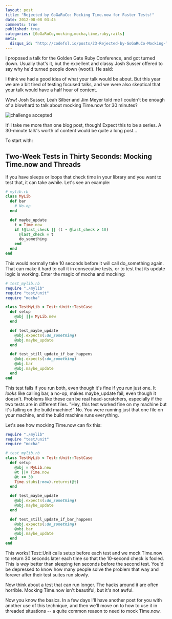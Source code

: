 ```yaml
---
layout: post
title: "Rejected by GoGaRuCo: Mocking Time.now for Faster Tests!"
date: 2012-08-08 03:45
comments: true
published: true
categories: [GoGaRuCo,mocking,mocha,time,ruby,rails]
meta:
  disqus_id: "http://codefol.io/posts/23-Rejected-by-GoGaRuCo-Mocking-Time-now-for-Faster-Tests-"
---
```

I proposed a talk for the Golden Gate Ruby Conference, and got turned down.  Usually that's it, but the excellent and classy Josh Susser offered to say why he'd turned people down (woot!).  He said:

I think we had a good idea of what your talk would be about. But this year we are a bit tired of testing focused talks, and we were also skeptical that your talk would have a half hour of content.

Wow!  Josh Susser, Leah Silber and Jim Meyer told me I couldn't be enough of a blowhard to talk about mocking Time.now for 30 minutes?

<img src="/images/23/challenge_accepted.jpeg"
   alt="challenge accepted" />

It'll take me more than one blog post, though!  Expect this to be a series.  A 30-minute talk's worth of content would be quite a long post...

To start with:

## Two-Week Tests in Thirty Seconds: Mocking Time.now and Threads

If you have sleeps or loops that check time in your library and you want to test that, it can take awhile.  Let's see an example:

``` ruby
# mylib.rb
class MyLib
  def bar
    # No-op
  end

  def maybe_update
    t = Time.now
    if !@last_check || (t - @last_check > 10)
      @last_check = t
      do_something
    end
  end
end
```

This would normally take 10 seconds before it will call do_something again.  That can make it hard to call it in consecutive tests, or to test that its update logic is working.  Enter the magic of mocha and mocking:

``` ruby
# test_mylib.rb
require "./mylib"
require "test/unit"
require "mocha"

class TestMyLib < Test::Unit::TestCase
  def setup
    @obj ||= MyLib.new
  end

  def test_maybe_update
    @obj.expects(:do_something)
    @obj.maybe_update
  end

  def test_still_update_if_bar_happens
    @obj.expects(:do_something)
    @obj.bar
    @obj.maybe_update
  end
end
```

This test fails if you run both, even though it's fine if you run just one.  It *looks* like calling bar, a no-op, makes maybe_update fail, even though it doesn't.  Problems like these can be real head-scratchers, especially if the two tests are in different files.  "Hey, this test worked fine on my machine but it's failing on the build machine!"  No.  You were running just that one file on your machine, and the build machine runs everything.

Let's see how mocking Time.now can fix this:

``` ruby
require "./mylib"
require "test/unit"
require "mocha"

# test_mylib.rb
class TestMyLib < Test::Unit::TestCase
  def setup
    @obj = MyLib.new
    @t ||= Time.now
    @t += 30
    Time.stubs(:now).returns(@t)
  end

  def test_maybe_update
    @obj.expects(:do_something)
    @obj.maybe_update
  end

  def test_still_update_if_bar_happens
    @obj.expects(:do_something)
    @obj.bar
    @obj.maybe_update
  end
end
```

This works!  Test::Unit calls setup before each test and we mock Time.now to return 30 seconds later each time so that the 10-second check is fooled.  This is *way* better than sleeping ten seconds before the second test.  You'd be depressed to know how many people solve the problem that way and forever after their test suites run slowly.

Now think about a test that can run longer.  The hacks around it are often horrible.  Mocking Time.now isn't beautiful, but it's not awful.

Now you know the basics.  In a few days I'll have another post for you with another use of this technique, and then we'll move on to how to use it in threaded situations -- a quite common reason to need to mock Time.now.

